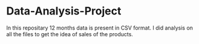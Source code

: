 # Data-Analysis-Project
In this repositary 12 months data is present in CSV format. 
I did analysis on all the files to get the idea of sales of the products. 
